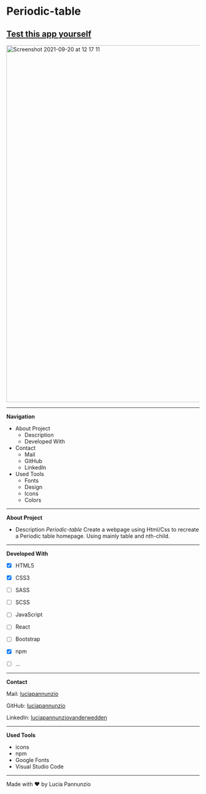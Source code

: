 # Periodic-table 

## [Test this app yourself](https://luciapannunzio.github.io/Periodic-table/) 

<img width="932" alt="Screenshot 2021-09-20 at 12 17 11" src="https://user-images.githubusercontent.com/89199990/152137070-d93d3729-d5a5-45e8-a6aa-99266163006b.png">

* * *


**Navigation**
 - About Project
    - Description
    - Developed With
 - Contact
    - Mail
    - GitHub  
    - LinkedIn
 - Used Tools
    - Fonts
    - Design
    - Icons
    - Colors


* * *


**About Project**
 - Description
*Periodic-table* Create a webpage using Html/Css to recreate a Periodic table homepage. Using mainly table and nth-child.


* * *


**Developed With**
 - [x] HTML5
 - [x] CSS3
 - [ ] SASS
 - [ ] SCSS
 - [ ] JavaScript
 - [ ] React
 - [ ] Bootstrap
 - [x] npm
 - [ ] ...
 
 
 * * *
 
 
**Contact**

Mail: [luciapannunzio](https://mail.google.com/mail/u/0/#inbox)

GitHub: [luciapannunzio](https://github.com/luciapannunzio/)

LinkedIn: [luciapannunziovanderwedden](https://www.linkedin.com/in/luciapannunziovanderwedden/)


* * *


**Used Tools**
- icons
- npm
- Google Fonts
- Visual Studio Code


* * *


Made with :heart: by Lucia Pannunzio
